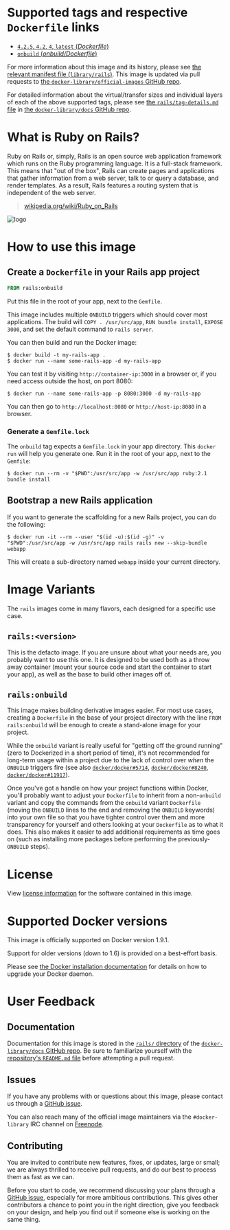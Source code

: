 # Supported tags and respective `Dockerfile` links

-	[`4.2.5`, `4.2`, `4`, `latest` (*Dockerfile*)](https://github.com/docker-library/rails/blob/1d9e5d95eaff6030dd28be4de0b415cc415e0497/Dockerfile)
-	[`onbuild` (*onbuild/Dockerfile*)](https://github.com/docker-library/rails/blob/9fb5d2b7e0f2e7029855028e07e86ab7ec54abaa/onbuild/Dockerfile)

For more information about this image and its history, please see [the relevant manifest file (`library/rails`)](https://github.com/docker-library/official-images/blob/master/library/rails). This image is updated via pull requests to [the `docker-library/official-images` GitHub repo](https://github.com/docker-library/official-images).

For detailed information about the virtual/transfer sizes and individual layers of each of the above supported tags, please see [the `rails/tag-details.md` file](https://github.com/docker-library/docs/blob/master/rails/tag-details.md) in [the `docker-library/docs` GitHub repo](https://github.com/docker-library/docs).

# What is Ruby on Rails?

Ruby on Rails or, simply, Rails is an open source web application framework which runs on the Ruby programming language. It is a full-stack framework. This means that "out of the box", Rails can create pages and applications that gather information from a web server, talk to or query a database, and render templates. As a result, Rails features a routing system that is independent of the web server.

> [wikipedia.org/wiki/Ruby_on_Rails](https://en.wikipedia.org/wiki/Ruby_on_Rails)

![logo](https://raw.githubusercontent.com/docker-library/docs/master/rails/logo.png)

# How to use this image

## Create a `Dockerfile` in your Rails app project

```dockerfile
FROM rails:onbuild
```

Put this file in the root of your app, next to the `Gemfile`.

This image includes multiple `ONBUILD` triggers which should cover most applications. The build will `COPY . /usr/src/app`, `RUN bundle install`, `EXPOSE 3000`, and set the default command to `rails server`.

You can then build and run the Docker image:

```console
$ docker build -t my-rails-app .
$ docker run --name some-rails-app -d my-rails-app
```

You can test it by visiting `http://container-ip:3000` in a browser or, if you need access outside the host, on port 8080:

```console
$ docker run --name some-rails-app -p 8080:3000 -d my-rails-app
```

You can then go to `http://localhost:8080` or `http://host-ip:8080` in a browser.

### Generate a `Gemfile.lock`

The `onbuild` tag expects a `Gemfile.lock` in your app directory. This `docker
run` will help you generate one. Run it in the root of your app, next to the `Gemfile`:

```console
$ docker run --rm -v "$PWD":/usr/src/app -w /usr/src/app ruby:2.1 bundle install
```

## Bootstrap a new Rails application

If you want to generate the scaffolding for a new Rails project, you can do the following:

```console
$ docker run -it --rm --user "$(id -u):$(id -g)" -v "$PWD":/usr/src/app -w /usr/src/app rails rails new --skip-bundle webapp
```

This will create a sub-directory named `webapp` inside your current directory.

# Image Variants

The `rails` images come in many flavors, each designed for a specific use case.

## `rails:<version>`

This is the defacto image. If you are unsure about what your needs are, you probably want to use this one. It is designed to be used both as a throw away container (mount your source code and start the container to start your app), as well as the base to build other images off of.

## `rails:onbuild`

This image makes building derivative images easier. For most use cases, creating a `Dockerfile` in the base of your project directory with the line `FROM rails:onbuild` will be enough to create a stand-alone image for your project.

While the `onbuild` variant is really useful for "getting off the ground running" (zero to Dockerized in a short period of time), it's not recommended for long-term usage within a project due to the lack of control over *when* the `ONBUILD` triggers fire (see also [`docker/docker#5714`](https://github.com/docker/docker/issues/5714), [`docker/docker#8240`](https://github.com/docker/docker/issues/8240), [`docker/docker#11917`](https://github.com/docker/docker/issues/11917)).

Once you've got a handle on how your project functions within Docker, you'll probably want to adjust your `Dockerfile` to inherit from a non-`onbuild` variant and copy the commands from the `onbuild` variant `Dockerfile` (moving the `ONBUILD` lines to the end and removing the `ONBUILD` keywords) into your own file so that you have tighter control over them and more transparency for yourself and others looking at your `Dockerfile` as to what it does. This also makes it easier to add additional requirements as time goes on (such as installing more packages before performing the previously-`ONBUILD` steps).

# License

View [license information](https://github.com/rails/rails#license) for the software contained in this image.

# Supported Docker versions

This image is officially supported on Docker version 1.9.1.

Support for older versions (down to 1.6) is provided on a best-effort basis.

Please see [the Docker installation documentation](https://docs.docker.com/installation/) for details on how to upgrade your Docker daemon.

# User Feedback

## Documentation

Documentation for this image is stored in the [`rails/` directory](https://github.com/docker-library/docs/tree/master/rails) of the [`docker-library/docs` GitHub repo](https://github.com/docker-library/docs). Be sure to familiarize yourself with the [repository's `README.md` file](https://github.com/docker-library/docs/blob/master/README.md) before attempting a pull request.

## Issues

If you have any problems with or questions about this image, please contact us through a [GitHub issue](https://github.com/docker-library/rails/issues).

You can also reach many of the official image maintainers via the `#docker-library` IRC channel on [Freenode](https://freenode.net).

## Contributing

You are invited to contribute new features, fixes, or updates, large or small; we are always thrilled to receive pull requests, and do our best to process them as fast as we can.

Before you start to code, we recommend discussing your plans through a [GitHub issue](https://github.com/docker-library/rails/issues), especially for more ambitious contributions. This gives other contributors a chance to point you in the right direction, give you feedback on your design, and help you find out if someone else is working on the same thing.
